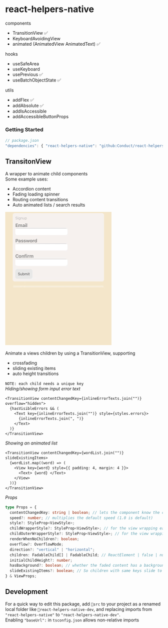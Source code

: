 # react-helpers-native

components

- TransitionView ✅
- KeyboardAvoidingView
- animated (AnimatedView AnimatedText) ✅

hooks

- useSafeArea
- useKeyboard
- usePrevious ✅
- useBatchObjectState ✅

utils

- addFlex ✅
- addAbsolute ✅
- addIsAccessible
- addAccessibleButtonProps

### Getting Started

```ts
// package.json
"dependencies": { "react-helpers-native": "github:Conduct/react-helpers-native" }
```

## TransitonView

A wrapper to animate child components  
Some example uses:

- Accordion content
- Fading loading spinner
- Routing content transitions
- Auto animated lists / search results

![Example](TransitionViewExample.gif)

Animate a views children by using a TransitionView, supporting

- crossfading
- sliding existing items
- auto height transitions

`NOTE: each child needs a unique key`  
_Hiding/showing form input error text_

```tsx
<TransitionView contentChangedKey={inlineErrorTexts.join("")} overflow="hidden">
  {hasVisibleErrors && (
    <Text key={inlineErrorTexts.join("")} style={styles.errors}>
      {inlineErrorTexts.join(", ")}
    </Text>
  )}
</TransitionView>
```

_Showing an animated list_

```tsx
<TransitionView contentChangedKey={wordList.join("")} slideExistingItems>
  {wordList.map((word) => (
    <View key={word} style={{ padding: 4, margin: 4 }}>
      <Text> {word} </Text>
    </View>
  ))}
</TransitionView>
```

_Props_

```ts
type Props = {
  contentChangedKey: string | boolean; // lets the component know the content has changed
  speed?: number; // multiplies the default speed (1.0 is default)
  style?: StyleProp<ViewStyle>;
  childWrapperStyle?: StyleProp<ViewStyle>; // for the view wrapping each child (to measure height)
  childOuterWrapperStyle?: StyleProp<ViewStyle>; // for the view wrapping each child wrapper (to set y position)
  renderWhenNoChildren?: boolean;
  overflow?: OverflowMode;
  direction?: "vertical" | "horizontal";
  children: FadableChild[] | FadableChild; // ReactElement | false | null | undefined
  initialChildHeight?: number;
  hasBackground?: boolean; // whether the faded content has a background, enabling this stops a flash of 0.5 opacity when fading between two items
  slideExistingItems?: boolean; // So children with same keys slide to new positions instead of fading out and in
} & ViewProps;
```

## Development

For a quick way to edit this package, add `📂src` to your project as a renamed local folder like `📂react-helpers-native-dev`, and replacing imports from `"react-helpers-native"` to `"react-helpers-native-dev"`.  
Enabling `"baseUrl":` in `tsconfig.json` allows non-relative imports
